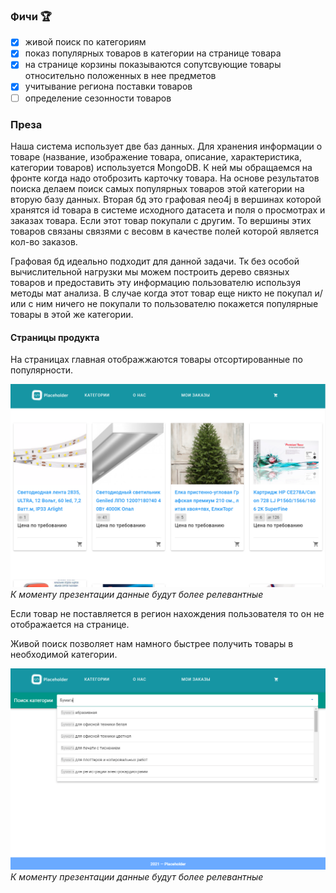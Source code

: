 ### Фичи :trophy:
 - [x] живой поиск по категориям
 - [x] показ популярных товаров в категории на странице товара
 - [x] на странице корзины показываются сопутсвующие товары относительно положенных в нее предметов
 - [x] учитывание региона поставки товаров
 - [ ] определение сезонности товаров

### Преза
Наша система использует две баз данных. Для хранения информации о товаре (название, изображение товара, описание, характеристика, категории товаров) используется  MongoDB. К ней мы обращаемся на фронте когда надо отоброзить карточку товара. На основе результатов поиска делаем поиск самых популярных товаров этой категории на вторую базу данных. Вторая бд это графовая neo4j в вершинах которой хранятся id товара в системе исходного датасета и поля о просмотрах и заказах товара. Если этот товар покупали с другим. То вершины этих товаров связаны связями с весовм в качестве полей которой является кол-во заказов. 

Графовая бд идеально подходит для данной задачи. Тк без особой вычислительной нагрузки мы можем построить дерево связных товаров и предоставить эту информацию пользователю используя методы мат анализа.
В случае когда этот товар еще никто не покупал и/или с ним ничего не покупали то пользователю покажется популярные товары в этой же категории.

#### Страницы продукта

На страницах главная отображжаются товары отсортированные по популярности.

![Главная страница](/images/main.png)
*К моменту презентации данные будут более релевантные*

Если товар не поставляется в регион нахождения пользователя то он не отображается на странице.

Живой поиск позволяет нам намного быстрее получить товары в необходимой категории.

![Живой поиск по категориям](/images/search.png)
*К моменту презентации данные будут более релевантные*